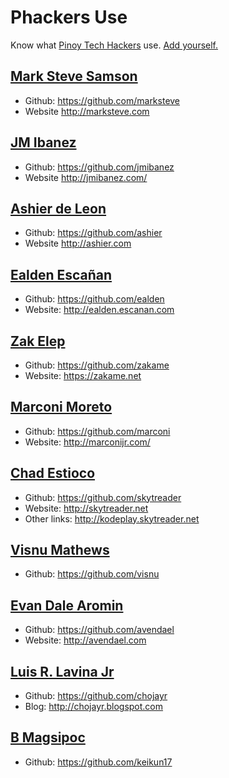 # Phackers Use

Know what [Pinoy Tech Hackers](https://www.facebook.com/groups/214546845336651) use.
[Add yourself.](https://github.com/openphilippines/use)

## [Mark Steve Samson](marksteve.html)

* Github: https://github.com/marksteve
* Website http://marksteve.com

## [JM Ibanez](jmibanez.html)

* Github: https://github.com/jmibanez
* Website http://jmibanez.com/

## [Ashier de Leon](ashier.html)

* Github: https://github.com/ashier
* Website http://ashier.com

## [Ealden Escañan](ealden.html)

* Github: https://github.com/ealden
* Website: http://ealden.escanan.com

## [Zak Elep](zakame.html)

* Github: https://github.com/zakame
* Website: https://zakame.net

## [Marconi Moreto](marconi.html)

* Github: https://github.com/marconi
* Website: http://marconijr.com/

## [Chad Estioco](skytreader.html)

* Github: https://github.com/skytreader
* Website: http://skytreader.net
* Other links: http://kodeplay.skytreader.net

## [Visnu Mathews](visnu.html)

* Github: https://github.com/visnu

## [Evan Dale Aromin](avendael.html)

* Github: https://github.com/avendael
* Website: http://avendael.com

## [Luis R. Lavina Jr](chojayr.html)

* Github: https://github.com/chojayr
* Blog: http://chojayr.blogspot.com

## [B Magsipoc](404.html)

* Github: https://github.com/keikun17
